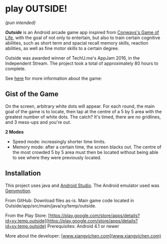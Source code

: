play OUTSIDE!
=============
*(pun intended)*

***Outside*** is an Android arcade game app inspired from [Conways's Game of Life](https://en.wikipedia.org/wiki/Conway's_Game_of_Life), with the goal of not only to entertain, but also to train certain cognitive abilities, such as short term and spacial recall memory skills, reaction abilities, as well as fine motor skills to a certain degree. 

Outside was awarded winner of TechU.me's AppJam 2016, in the Independent Stream. The project took a total of approximately 80 hours to complete. 

See [here](http://outside-app.weebly.com/) for more information about the game: 

Gist of the Game
----------------
On the screen, arbitrary white dots will appear. For each round, the main goal of the game is to locate, then tap at the centre of a 5 by 5 area with the greatest number of white dots. The catch? It's timed, there are no gridlines, and 3 mess-ups and you're out. 

**2 Modes** 
* Speed mode: increasingly shorter time limits. 
* Memory mode: after a certain time, the screen blacks out. The centre of the most crowded 5 by 5 area must then be located without being able to see where they were previously located.

Installation
------------
This project uses java and [Android Studio](https://developer.android.com/studio/index.html). The Android emulator used was [Genymotion](https://www.genymotion.com/). 

From GitHub: Download files as-is. Main game code located in Outside/app/src/main/java/xy/temp/outside. 

From the Play Store: [https://play.google.com/store/apps/details?id=xy.temp.outside](https://play.google.com/store/apps/details?id=xy.temp.outside)
Prerequisites: Android 4.1 or newer

More about the developer: [www.xiangyichen.com](www.xiangyichen.com)
